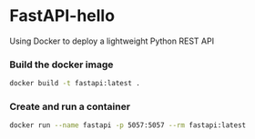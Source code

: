 # FastAPI-hello
Using Docker  to deploy a lightweight Python REST API


### Build the docker image
```bash
docker build -t fastapi:latest .
```

### Create and run a container
```bash
docker run --name fastapi -p 5057:5057 --rm fastapi:latest
```